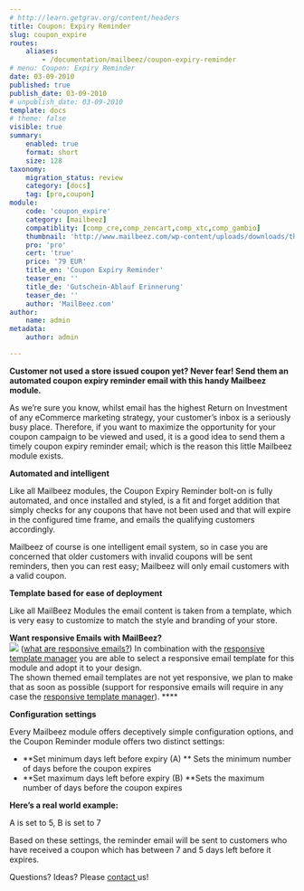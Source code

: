 ```yaml
---
# http://learn.getgrav.org/content/headers
title: Coupon: Expiry Reminder
slug: coupon_expire
routes:
    aliases:
        - /documentation/mailbeez/coupon-expiry-reminder
# menu: Coupon: Expiry Reminder
date: 03-09-2010
published: true
publish_date: 03-09-2010
# unpublish_date: 03-09-2010
template: docs
# theme: false
visible: true
summary:
    enabled: true
    format: short
    size: 128
taxonomy:
    migration_status: review
    category: [docs]
    tag: [pro,coupon]
module:
    code: 'coupon_expire'
    category: [mailbeez]
    compatiblity: [comp_cre,comp_zencart,comp_xtc,comp_gambio]
    thumbnail: 'http://www.mailbeez.com/wp-content/uploads/downloads/thumbnails/2011/10/coupon_32.png'
    pro: 'pro'
    cert: 'true'
    price: '79 EUR'
    title_en: 'Coupon Expiry Reminder'
    teaser_en: ''
    title_de: 'Gutschein-Ablauf Erinnerung'
    teaser_de: ''
    author: 'MailBeez.com'
author:
    name: admin
metadata:
    author: admin

---
```


**Customer not used a store issued coupon yet? Never fear! Send them an automated coupon expiry reminder email with this handy Mailbeez module.**

As we’re sure you know, whilst email has the highest Return on Investment of any eCommerce marketing strategy, your customer’s inbox is a seriously busy place. Therefore, if you want to maximize the opportunity for your coupon campaign to be viewed and used, it is a good idea to send them a timely coupon expiry reminder email; which is the reason this little Mailbeez module exists.

**Automated and intelligent**

Like all Mailbeez modules, the Coupon Expiry Reminder bolt-on is fully automated, and once installed and styled, is a fit and forget addition that simply checks for any coupons that have not been used and that will expire in the configured time frame, and emails the qualifying customers accordingly.

Mailbeez of course is one intelligent email system, so in case you are concerned that older customers with invalid coupons will be sent reminders, then you can rest easy; Mailbeez will only email customers with a valid coupon.

**Template based for ease of deployment**

Like all MailBeez Modules the email content is taken from a template, which is very easy to customize to match the style and branding of your store.

**Want responsive Emails with MailBeez?**  
![](http://www.mailbeez.com/images/responsive.png) ([what are responsive emails?](/documentation/responsive-emails/)) In combination with the [responsive template manager](/documentation/mailbeez/config_tmplmngr) you are able to select a responsive email template for this module and adopt it to your design.   
The shown themed email templates are not yet responsive, we plan to make that as soon as possible (support for responsive emails will require in any case the [responsive template manager](/documentation/mailbeez/config_tmplmngr)). ****

 

**Configuration settings**

Every Mailbeez module offers deceptively simple configuration options, and the Coupon Reminder module offers two distinct settings:

- **Set minimum days left before expiry (A) ** Sets the minimum number of days before the coupon expires
- **Set maximum days left before expiry (B) **Sets the maximum number of days before the coupon expires

**Here’s a real world example:**

A is set to 5, B is set to 7

Based on these settings, the reminder email will be sent to customers who have received a coupon which has between 7 and 5 days left before it expires.

Questions? Ideas? Please [contact ](http://localhost/wordpress_mailbeez_EOL/about/contact/)us!
